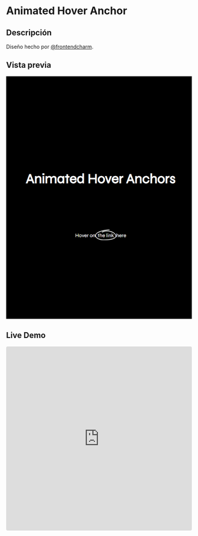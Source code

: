 # Animated Hover Anchor

## Descripción

Diseño hecho por [@frontendcharm](https://www.instagram.com/frontendcharm/).

## Vista previa

![Vista previa](./.github/assets/demo.png)

## Live Demo

<iframe src="https://codesandbox.io/embed/animated-hover-anchors-gjdcdv?fontsize=14&hidenavigation=1&theme=dark"
     style="width:100%; height:500px; border:0; border-radius: 4px; overflow:hidden;"
     title="animated-hover-anchors"
     allow="accelerometer; ambient-light-sensor; camera; encrypted-media; geolocation; gyroscope; hid; microphone; midi; payment; usb; vr; xr-spatial-tracking"
     sandbox="allow-forms allow-modals allow-popups allow-presentation allow-same-origin allow-scripts"
   ></iframe>

